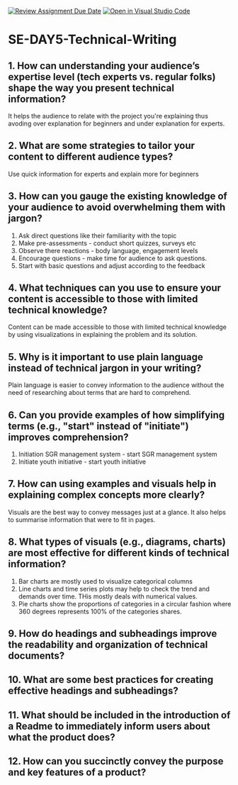 [![Review Assignment Due Date](https://classroom.github.com/assets/deadline-readme-button-22041afd0340ce965d47ae6ef1cefeee28c7c493a6346c4f15d667ab976d596c.svg)](https://classroom.github.com/a/zsAR-pyY)
[![Open in Visual Studio Code](https://classroom.github.com/assets/open-in-vscode-2e0aaae1b6195c2367325f4f02e2d04e9abb55f0b24a779b69b11b9e10269abc.svg)](https://classroom.github.com/online_ide?assignment_repo_id=18435591&assignment_repo_type=AssignmentRepo)
# SE-DAY5-Technical-Writing
## 1. How can understanding your audience’s expertise level (tech experts vs. regular folks) shape the way you present technical information?
It helps the audience to relate with the project you're explaining thus avoding over explanation for beginners and under explanation for experts.

## 2. What are some strategies to tailor your content to different audience types?
Use quick information for experts and explain more for beginners

## 3. How can you gauge the existing knowledge of your audience to avoid overwhelming them with jargon?
1. Ask direct questions like their familiarity with the topic
2. Make pre-assessments - conduct short quizzes, surveys etc
3. Observe there reactions - body language, engagement levels
4. Encourage questions - make time for audience to ask questions.
5. Start with basic questions and adjust according to the feedback

## 4. What techniques can you use to ensure your content is accessible to those with limited technical knowledge?
Content can be made accessible to those with limited technical knowledge by using visualizations in explaining the problem and its solution.

## 5. Why is it important to use plain language instead of technical jargon in your writing?
Plain language is easier to convey information to the audience without the need of researching about terms that are hard to comprehend.

## 6. Can you provide examples of how simplifying terms (e.g., "start" instead of "initiate") improves comprehension?
1. Initiation SGR management system - start SGR management system
2. Initiate youth initiative - start youth initiative

## 7. How can using examples and visuals help in explaining complex concepts more clearly?
Visuals are the best way to convey messages just at a glance. It also helps to summarise information that were to fit in pages.

## 8. What types of visuals (e.g., diagrams, charts) are most effective for different kinds of technical information?
1. Bar charts are mostly used to visualize categorical columns
2. Line charts and time series plots may help to check the trend and demands over time. THis mostly deals with numerical values.
3. Pie charts show the proportions of categories in a circular fashion where 360 degrees represents 100% of the categories shares.

## 9. How do headings and subheadings improve the readability and organization of technical documents?
## 10. What are some best practices for creating effective headings and subheadings?
## 11. What should be included in the introduction of a Readme to immediately inform users about what the product does?
## 12. How can you succinctly convey the purpose and key features of a product?
